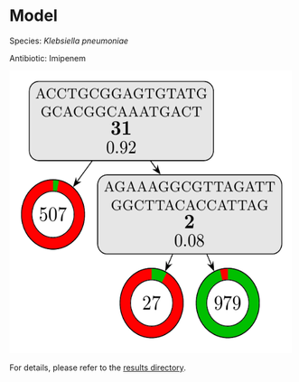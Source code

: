 
# Model

Species: *Klebsiella pneumoniae*

Antibiotic: Imipenem

<img src="./model.png" width=500 height=500 />

For details, please refer to the [results directory](../../../../../results/cart_b/klebsiella%20pneumoniae/imipenem/repeat_2/).

